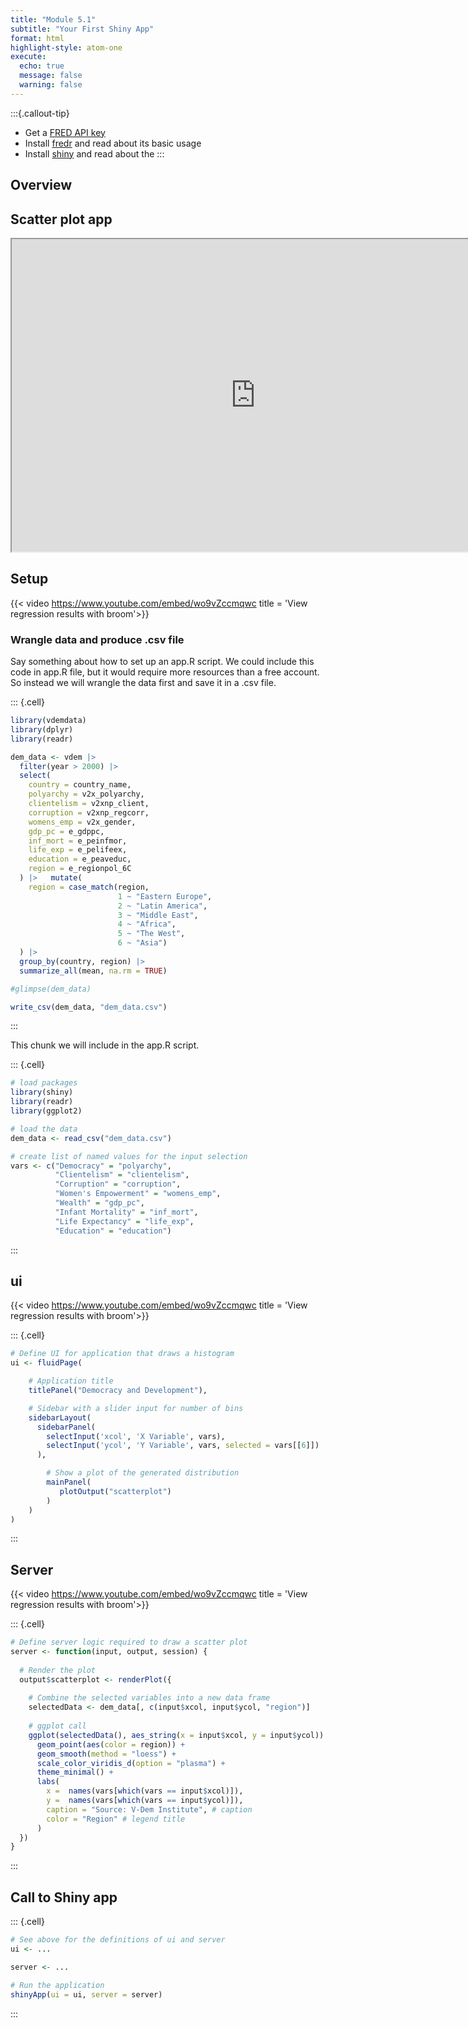 ```yaml
---
title: "Module 5.1"
subtitle: "Your First Shiny App"
format: html
highlight-style: atom-one
execute:
  echo: true
  message: false
  warning: false
---
```



:::{.callout-tip}
- Get a [FRED API key](https://fred.stlouisfed.org/docs/api/api_key.html)
- Install [fredr](https://cran.r-project.org/web/packages/fredr/vignettes/fredr.html) and read about its basic usage
- Install [shiny](https://shiny.posit.co/) and read about the 
:::

## Overview



## Scatter plot app

<iframe src="https://emmanuelteitelbaum.shinyapps.io/vdem-scatter-plot/" width="780" height="500" data-external="1"></iframe>


## Setup 

{{< video https://www.youtube.com/embed/wo9vZccmqwc title = 'View regression results with broom'>}}

### Wrangle data and produce .csv file

Say something about how to set up an app.R script. We could include this code in app.R file, but it would require more resources than a free account. So instead we will wrangle the data first and save it in a .csv file. 


::: {.cell}

```{.r .cell-code}
library(vdemdata)
library(dplyr)
library(readr)

dem_data <- vdem |>
  filter(year > 2000) |>
  select(
    country = country_name, 
    polyarchy = v2x_polyarchy,
    clientelism = v2xnp_client,
    corruption = v2xnp_regcorr,
    womens_emp = v2x_gender,
    gdp_pc = e_gdppc,
    inf_mort = e_peinfmor,
    life_exp = e_pelifeex,
    education = e_peaveduc,
    region = e_regionpol_6C 
  ) |>   mutate(
    region = case_match(region, 
                        1 ~ "Eastern Europe", 
                        2 ~ "Latin America",  
                        3 ~ "Middle East",   
                        4 ~ "Africa", 
                        5 ~ "The West", 
                        6 ~ "Asia")
  ) |>
  group_by(country, region) |>
  summarize_all(mean, na.rm = TRUE)

#glimpse(dem_data)

write_csv(dem_data, "dem_data.csv")
```
:::


This chunk we will include in the app.R script. 


::: {.cell}

```{.r .cell-code}
# load packages
library(shiny)
library(readr)
library(ggplot2)

# load the data 
dem_data <- read_csv("dem_data.csv")

# create list of named values for the input selection
vars <- c("Democracy" = "polyarchy",
          "Clientelism" = "clientelism",
          "Corruption" = "corruption",
          "Women's Empowerment" = "womens_emp",
          "Wealth" = "gdp_pc",
          "Infant Mortality" = "inf_mort",
          "Life Expectancy" = "life_exp", 
          "Education" = "education")
```
:::


## ui 

{{< video https://www.youtube.com/embed/wo9vZccmqwc title = 'View regression results with broom'>}}


::: {.cell}

```{.r .cell-code}
# Define UI for application that draws a histogram
ui <- fluidPage(

    # Application title
    titlePanel("Democracy and Development"),

    # Sidebar with a slider input for number of bins 
    sidebarLayout(
      sidebarPanel(
        selectInput('xcol', 'X Variable', vars),
        selectInput('ycol', 'Y Variable', vars, selected = vars[[6]])
      ),

        # Show a plot of the generated distribution
        mainPanel(
           plotOutput("scatterplot")
        )
    )
)
```
:::



## Server

{{< video https://www.youtube.com/embed/wo9vZccmqwc title = 'View regression results with broom'>}}


::: {.cell}

```{.r .cell-code}
# Define server logic required to draw a scatter plot
server <- function(input, output, session) {
  
  # Render the plot
  output$scatterplot <- renderPlot({
    
    # Combine the selected variables into a new data frame
    selectedData <- dem_data[, c(input$xcol, input$ycol, "region")]
    
    # ggplot call
    ggplot(selectedData(), aes_string(x = input$xcol, y = input$ycol)) +
      geom_point(aes(color = region)) +
      geom_smooth(method = "loess") +
      scale_color_viridis_d(option = "plasma") +
      theme_minimal() +
      labs(
        x =  names(vars[which(vars == input$xcol)]),
        y =  names(vars[which(vars == input$ycol)]),
        caption = "Source: V-Dem Institute", # caption
        color = "Region" # legend title
      )
  })
}
```
:::


## Call to Shiny app


::: {.cell}

```{.r .cell-code}
# See above for the definitions of ui and server
ui <- ...

server <- ...

# Run the application 
shinyApp(ui = ui, server = server)
```
:::

